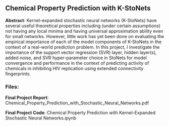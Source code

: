 ## Chemical Property Prediction with K-StoNets

**Abstract**: Kernel-expanded stochastic neural networks (K-StoNets) have several useful theoretical properties including (under certain assumptions) not having any local minima and having universal approximation ability even for small networks. However, little work has yet been done on evaluating the empirical importance of each of the model components of K-StoNets in the context of a real-world prediction problem. In this project, I investigate the importance of the support vector regression (SVR) layer, hidden layer(s), added noise, and SVR hyper-parameter choice in StoNets for model convergence and performance in the context of predicting activity of chemicals in inhibiting HIV replication using extended connectivity fingerprints.

### Files:

**Final Project Report**: Chemical_Property_Prediction_with_Stochastic_Neural_Networks.pdf

**Final Project Code**: Chemical Property Prediction with Kernel-Expanded Stochastic Neural Networks.ipynb
